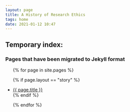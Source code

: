 ```yaml
---
layout: page
title: A History of Research Ethics
tags: home
date: 2021-01-12 10:47
---
```


## Temporary index:



### Pages that have been migrated to Jekyll format

<div class="trigger">
<ul>
  {% for page in site.pages %}

  {% if page.layout == "story" %}

  <li><a class="page-link" href="{{ page.url | prepend : site.baseurl }}">{{ page.title }}</a></li>
  {% endif %}

  {% endfor %}

  </ul>
</div>
